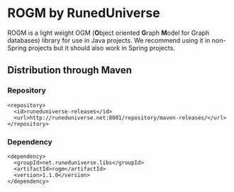 # ROGM by RunedUniverse
ROGM is a light weight OGM (**O**bject oriented **G**raph **M**odel for Graph databases) library for use in Java projects.
We recommend using it in non-Spring projects but it should also work in Spring projects.

## Distribution through Maven
### Repository
```
<repository>
  <id>runeduniverse-releases</id>
  <url>http://runeduniverse.net:8081/repository/maven-releases/</url>
</repository>
```
### Dependency
```
<dependency>
  <groupId>net.runeduniverse.libs</groupId>
  <artifactId>rogm</artifactId>
  <version>1.1.0</version>
</dependency>
```
